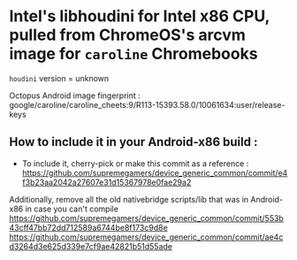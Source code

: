 # Intel's libhoudini for Intel x86 CPU, pulled from ChromeOS's arcvm image for `caroline` Chromebooks

`houdini` version = unknown

Octopus Android image fingerprint : google/caroline/caroline_cheets:9/R113-15393.58.0/10061634:user/release-keys

## How to include it in your Android-x86 build :
* To include it, cherry-pick or make this commit as a reference :
https://github.com/supremegamers/device_generic_common/commit/e4f3b23aa2042a27607e31d15367978e0fae29a2

Additionally, remove all the old nativebridge scripts/lib that was in Android-x86 in case you can't compile
https://github.com/supremegamers/device_generic_common/commit/553b43cff47bb72dd712589a6744be8f173c9d8e
https://github.com/supremegamers/device_generic_common/commit/ae4cd3264d3e625d339e7cf9ae42821b51d55ade

